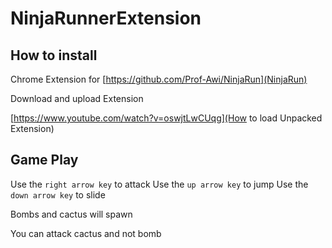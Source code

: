 # NinjaRunnerExtension

## How to install

Chrome Extension for [https://github.com/Prof-Awi/NinjaRun](NinjaRun)

Download and upload Extension

[https://www.youtube.com/watch?v=oswjtLwCUqg](How to load Unpacked Extension)


## Game Play

Use the `right arrow key` to attack
Use the `up arrow key` to jump
Use the `down arrow key` to slide

Bombs and cactus will spawn

You can attack cactus and not bomb
